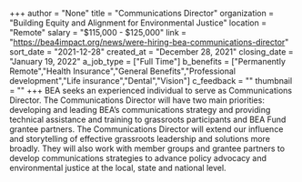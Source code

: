+++
author = "None"
title = "Communications Director"
organization = "Building Equity and Alignment for Environmental Justice"
location = "Remote"
salary = "$115,000 - $125,000"
link = "https://bea4impact.org/news/were-hiring-bea-communications-director"
sort_date = "2021-12-28"
created_at = "December 28, 2021"
closing_date = "January 19, 2022"
a_job_type = ["Full Time"]
b_benefits = ["Permanently Remote","Health Insurance","General Benefits","Professional development","Life insurance","Dental","Vision"]
c_feedback = ""
thumbnail = ""
+++
BEA seeks an experienced individual to serve as Communications Director. The Communications Director will have two main priorities: developing and leading BEA’s communications strategy and providing technical assistance and training to grassroots participants and BEA Fund grantee partners. The Communications Director will extend our influence and storytelling of effective grassroots leadership and solutions more broadly. They will also work with member groups and grantee partners to develop communications strategies to advance policy advocacy and environmental justice at the local, state and national level.